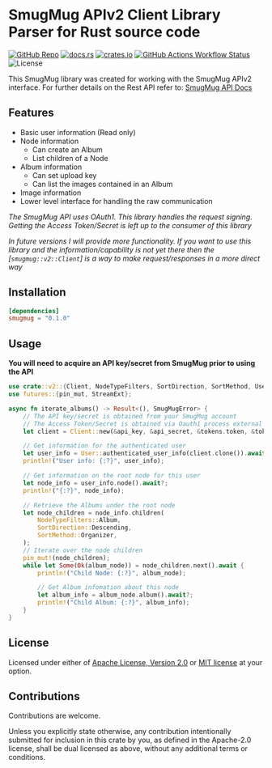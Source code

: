 SmugMug APIv2 Client Library
Parser for Rust source code
===========================

[![GitHub Repo](https://img.shields.io/badge/github-cch71%2Fsmugmug-green?logo=github)](https://github.com/cch71/smugmug_rs.git)
[![docs.rs](https://img.shields.io/docsrs/smugmug?logo=docsdotrs)]()
[![crates.io](https://img.shields.io/crates/dv/smugmug?logo=rust)]()
[![GitHub Actions Workflow Status](https://img.shields.io/github/actions/workflow/status/cch71/smugmug_rs/build?logo=github)]()
![License](https://img.shields.io/crates/l/smugmug)

This SmugMug library was created for working with the SmugMug APIv2 interface.
For further details on the Rest API refer to: [SmugMug API Docs](https://api.smugmug.com/api/v2/doc/index.html)

## Features

- Basic user information (Read only)
- Node information
    - Can create an Album
    - List children of a Node
- Album information
    - Can set upload key
    - Can list the images contained in an Album
- Image information
- Lower level interface for handling the raw communication

*The SmugMug API uses OAuth1. This library handles the request signing.
Getting the Access Token/Secret is left up to the consumer of this library*

*In future versions I will provide more functionality. If you want
to use this library and the information/capability is not yet there then the
[`smugmug::v2::Client`] is a way to make request/responses in a more
direct way*

## Installation

```toml
[dependencies]
smugmug = "0.1.0"
```

## Usage

**You will need to acquire an API key/secret from SmugMug prior to using the API**

```rust
use crate::v2::{Client, NodeTypeFilters, SortDirection, SortMethod, User, SmugMugError};
use futures::{pin_mut, StreamExt};

async fn iterate_albums() -> Result<(), SmugMugError> {
    // The API key/secret is obtained from your SmugMug account
    // The Access Token/Secret is obtained via Oauth1 process external to this library
    let client = Client::new(&api_key, &api_secret, &tokens.token, &tokens.secret);

    // Get information for the authenticated user
    let user_info = User::authenticated_user_info(client.clone()).await?;
    println!("User info: {:?}", user_info);

    // Get information on the root node for this user
    let node_info = user_info.node().await?;
    println!("{:?}", node_info);

    // Retrieve the Albums under the root node
    let node_children = node_info.children(
        NodeTypeFilters::Album,
        SortDirection::Descending,
        SortMethod::Organizer,
    );
    // Iterate over the node children
    pin_mut!(node_children);
    while let Some(Ok(album_node)) = node_children.next().await {
        println!("Child Node: {:?}", album_node);

        // Get Album infomation about this node
        let album_info = album_node.album().await?;
        println!("Child Album: {:?}", album_info);
    }
}
```

## License

Licensed under either of <a href="LICENSE-APACHE">Apache License, Version
2.0</a> or <a href="LICENSE-MIT">MIT license</a> at your option.

## Contributions

Contributions are welcome.

Unless you explicitly state otherwise, any contribution intentionally submitted
for inclusion in this crate by you, as defined in the Apache-2.0 license, shall
be dual licensed as above, without any additional terms or conditions.
